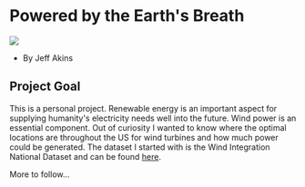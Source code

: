 # Powered by the Earth's Breath
![](https://www.tuvsud.com/en/-/media/global/images/industries/energy/wind-power/ss-364049327-wind-power.jpg?h=365&w=1280&la=en&hash=73B3DCE49697E21CAFC8C236D8204B39)
- By Jeff Akins

## Project Goal
This is a personal project. Renewable energy is an important aspect for supplying humanity's electricity needs well into the future. Wind power is an essential component. Out of curiosity I wanted to know where the optimal locations are throughout the US for wind turbines and how much power could be generated. The dataset I started with is the Wind Integration National Dataset and can be found [here](https://data.openei.org/submissions/2).

More to follow...